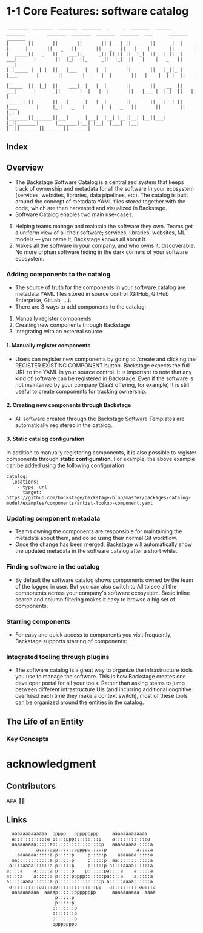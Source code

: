 # 1-1 Core Features: software catalog
```
 _______  _______  _______  _______  _     _  _______  ______    _______        _______  _______  _______  _______  ___      _______  _______ 
|       ||       ||       ||       || | _ | ||   _   ||    _ |  |       |      |       ||   _   ||       ||   _   ||   |    |       ||       |
|  _____||   _   ||    ___||_     _|| || || ||  |_|  ||   | ||  |    ___|      |       ||  |_|  ||_     _||  |_|  ||   |    |   _   ||    ___|
| |_____ |  | |  ||   |___   |   |  |       ||       ||   |_||_ |   |___       |       ||       |  |   |  |       ||   |    |  | |  ||   | __ 
|_____  ||  |_|  ||    ___|  |   |  |       ||       ||    __  ||    ___|      |      _||       |  |   |  |       ||   |___ |  |_|  ||   ||  |
 _____| ||       ||   |      |   |  |   _   ||   _   ||   |  | ||   |___       |     |_ |   _   |  |   |  |   _   ||       ||       ||   |_| |
|_______||_______||___|      |___|  |__| |__||__| |__||___|  |_||_______|      |_______||__| |__|  |___|  |__| |__||_______||_______||_______|
```

## Index



## Overview
- The Backstage Software Catalog is a centralized system that keeps track of ownership and metadata for all the software in your ecosystem (services, websites, libraries, data pipelines, etc). The catalog is built around the concept of metadata YAML files stored together with the code, which are then harvested and visualized in Backstage.
- Software Catalog enables two main use-cases:
1. Helping teams manage and maintain the software they own. Teams get a uniform view of all their software; services, libraries, websites, ML models — you name it, Backstage knows all about it.
2. Makes all the software in your company, and who owns it, discoverable. No more orphan software hiding in the dark corners of your software ecosystem.

### Adding components to the catalog
- The source of truth for the components in your software catalog are metadata YAML files stored in source control (GitHub, GitHub Enterprise, GitLab, ...).
- There are 3 ways to add components to the catalog:
1. Manually register components
2. Creating new components through Backstage
3. Integrating with an external source

#### 1. Manually register components
- Users can register new components by going to /create and clicking the REGISTER EXISTING COMPONENT button. Backstage expects the full URL to the YAML in your source control. It is important to note that any kind of software can be registered in Backstage. Even if the software is not maintained by your company (SaaS offering, for example) it is still useful to create components for tracking ownership.

#### 2. Creating new components through Backstage
- All software created through the Backstage Software Templates are automatically registered in the catalog.

#### 3. Static catalog configuration
In addition to manually registering components, it is also possible to register components through **static configuration**. For example, the above example can be added using the following configuration:‍
```
catalog:
  locations:
    - type: url
      target: https://github.com/backstage/backstage/blob/master/packages/catalog-model/examples/components/artist-lookup-component.yaml
```

### Updating component metadata
- Teams owning the components are responsible for maintaining the metadata about them, and do so using their normal Git workflow.
- Once the change has been merged, Backstage will automatically show the updated metadata in the software catalog after a short while.

### Finding software in the catalog
- By default the software catalog shows components owned by the team of the logged in user. But you can also switch to All to see all the components across your company's software ecosystem. Basic inline search and column filtering makes it easy to browse a big set of components.

### Starring components
- For easy and quick access to components you visit frequently, Backstage supports starring of components:

### Integrated tooling through plugins
- The software catalog is a great way to organize the infrastructure tools you use to manage the software. This is how Backstage creates one developer portal for all your tools. Rather than asking teams to jump between different infrastructure UIs (and incurring additional cognitive overhead each time they make a context switch), most of these tools can be organized around the entities in the catalog.

## The Life of an Entity
### Key Concepts

# acknowledgment
## Contributors

APA 🖖🏻

## Links

```                                                                                                       
  aaaaaaaaaaaaa  ppppp   ppppppppp     aaaaaaaaaaaaa   
  a::::::::::::a p::::ppp:::::::::p    a::::::::::::a  
  aaaaaaaaa:::::ap:::::::::::::::::p   aaaaaaaaa:::::a 
           a::::app::::::ppppp::::::p           a::::a 
    aaaaaaa:::::a p:::::p     p:::::p    aaaaaaa:::::a 
  aa::::::::::::a p:::::p     p:::::p  aa::::::::::::a 
 a::::aaaa::::::a p:::::p     p:::::p a::::aaaa::::::a 
a::::a    a:::::a p:::::p    p::::::pa::::a    a:::::a 
a::::a    a:::::a p:::::ppppp:::::::pa::::a    a:::::a 
a:::::aaaa::::::a p::::::::::::::::p a:::::aaaa::::::a 
 a::::::::::aa:::ap::::::::::::::pp   a::::::::::aa:::a
  aaaaaaaaaa  aaaap::::::pppppppp      aaaaaaaaaa  aaaa
                  p:::::p                              
                  p:::::p                              
                 p:::::::p                             
                 p:::::::p                             
                 p:::::::p                             
                 ppppppppp                             
                                                       
```
